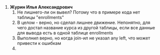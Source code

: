1. **Журин Илья Александрович**
	1. Не лишнего-ли он вывел?  Потому что в примере кода нет таблицы "enrollments"
	2. В целом - верно, но сделал лишнее движение. Непонятно, для чего достал название курса из другой таблицы, если все данные для вывода есть в одной таблице enrollments
	3. Выполнил верно, но когда join-ил не указал any left, что может привести к ошибкам
	4. 